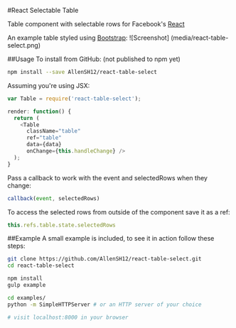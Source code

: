 #React Selectable Table

Table component with selectable rows for Facebook's [React](https://github.com/facebook/react)

An example table styled using [Bootstrap](https://github.com/twbs/bootstrap):
![Screenshot]
(media/react-table-select.png)

##Usage
To install from GitHub: (not published to npm yet)
```sh
npm install --save AllenSH12/react-table-select
```

Assuming you're using JSX:
```js
var Table = require('react-table-select');

render: function() {
  return (
    <Table
      className="table"
      ref="table"
      data={data}
      onChange={this.handleChange} />  
  );
}
```

Pass a callback to work with the event and selectedRows when they change:
```js
callback(event, selectedRows)
```

To access the selected rows from outside of the component save it as a ref:
```js
this.refs.table.state.selectedRows
```

##Example
A small example is included, to see it in action follow these steps:
```sh
git clone https://github.com/AllenSH12/react-table-select.git
cd react-table-select

npm install
gulp example

cd examples/
python -m SimpleHTTPServer # or an HTTP server of your choice

# visit localhost:8000 in your browser
```
